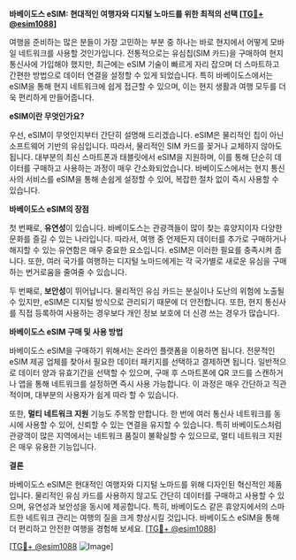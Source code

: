 **바베이도스 eSIM: 현대적인 여행자와 디지털 노마드를 위한 최적의 선택 [[TG💪+ @esim1088](https://t.me/s/esim1088)]**

여행을 준비하는 많은 분들이 가장 고민하는 부분 중 하나는 바로 현지에서 어떻게 모바일 네트워크를 사용할 것인가입니다. 전통적으로는 유심칩(SIM 카드)을 구매하여 현지 통신사에 가입해야 했지만, 최근에는 eSIM 기술이 빠르게 자리 잡으며 더 스마트하고 간편한 방법으로 데이터 연결을 설정할 수 있게 되었습니다. 특히 바베이도스에서는 eSIM을 통해 현지 네트워크에 쉽게 접근할 수 있으며, 이는 현지 생활과 여행 모두를 더욱 편리하게 만들어줍니다.

**eSIM이란 무엇인가요?**

우선, eSIM이 무엇인지부터 간단히 설명해 드리겠습니다. eSIM은 물리적인 칩이 아닌 소프트웨어 기반의 유심입니다. 따라서, 물리적인 SIM 카드를 꽂거나 교체하지 않아도 됩니다. 대부분의 최신 스마트폰과 태블릿에서 eSIM을 지원하며, 이를 통해 단순히 데이터를 구매하고 사용하는 과정이 매우 간소화되었습니다. 바베이도스에서는 현지 통신사의 서비스를 eSIM을 통해 손쉽게 설정할 수 있어, 복잡한 절차 없이 즉시 사용할 수 있습니다.

**바베이도스 eSIM의 장점**

첫 번째로, **유연성**이 있습니다. 바베이도스는 관광객들이 많이 찾는 휴양지이자 다양한 문화를 즐길 수 있는 나라입니다. 따라서, 여행 중 언제든지 데이터를 추가로 구매하거나 해지할 수 있는 유연함은 매우 중요한 요소입니다. eSIM은 이러한 필요를 충족시켜 줍니다. 또한, 여러 국가를 여행하는 디지털 노마드에게는 각 국가별로 새로운 유심을 구매하는 번거로움을 줄여줄 수 있습니다.

두 번째로, **보안성**이 뛰어납니다. 물리적인 유심 카드는 분실이나 도난의 위험에 노출될 수 있지만, eSIM은 디지털 방식으로 관리되기 때문에 더 안전합니다. 또한, 현지 통신사를 직접 등록하여 사용하는 경우보다 개인 정보 보호에 더 신경 쓰는 경우가 많습니다.

**바베이도스 eSIM 구매 및 사용 방법**

바베이도스 eSIM을 구매하기 위해서는 온라인 플랫폼을 이용하면 됩니다. 전문적인 eSIM 제공 업체를 찾아서 필요한 데이터 패키지를 선택하고 결제하면 됩니다. 일반적으로 데이터 양과 유효기간을 선택할 수 있으며, 구매 후 스마트폰에 QR 코드를 스캔하거나 앱을 통해 네트워크를 설정하면 즉시 사용 가능합니다. 이 과정은 매우 간단하고 직관적이며, 대부분의 사용자가 쉽게 따라 할 수 있습니다.

또한, **멀티 네트워크 지원** 기능도 주목할 만합니다. 한 번에 여러 통신사 네트워크를 동시에 사용할 수 있어, 신뢰할 수 있는 연결을 유지할 수 있습니다. 특히 바베이도스처럼 관광객이 많은 지역에서는 네트워크 품질이 불확실할 수 있으므로, 멀티 네트워크 지원은 매우 유용한 기능입니다.

**결론**

바베이도스 eSIM은 현대적인 여행자와 디지털 노마드를 위해 디자인된 혁신적인 제품입니다. 물리적인 유심 카드를 사용하지 않고도 간단히 데이터를 구매하고 사용할 수 있으며, 유연성과 보안성을 동시에 제공합니다. 특히, 바베이도스 같은 휴양지에서의 스마트한 네트워크 관리는 여행의 질을 크게 향상시킬 것입니다. 바베이도스 eSIM을 통해 더 편리하고 안전한 여행을 경험해 보세요. [[TG💪+ @esim1088](https://t.me/s/esim1088)]

[[TG💪+ @esim1088](https://t.me/s/esim1088) ![Image](https://i.postimg.cc/Y0z9fWf4/image.png)]